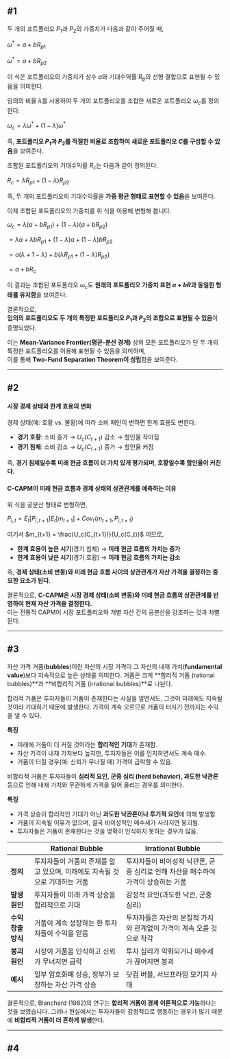 ## #1

두 개의 포트폴리오 $P_1$과 $P_2$의 가중치가 다음과 같이 주어질 때,

$\omega^* = a + b R_{p1}$

$\omega^* = a + b R_{p2}$

이 식은 포트폴리오의 가중치가 상수 $a$와 기대수익률 $R_p$의 선형 결합으로 표현될 수 있음을 의미한다.

임의의 비율 $\lambda$를 사용하여 두 개의 포트폴리오를 조합한 새로운 포트폴리오 $\omega_c$를 정의한다. 

$\omega_c = \lambda \omega^* + (1 - \lambda) \omega^*$

즉, **포트폴리오 $P_1$과 $P_2$를 적절한 비율로 조합하여 새로운 포트폴리오 $C$를 구성할 수 있음**을 보여준다.  

조합된 포트폴리오의 기대수익률 $R_c$는 다음과 같이 정의된다.  

$R_c = \lambda R_{p1} + (1 - \lambda) R_{p2}$

즉, 두 개의 포트폴리오의 기대수익률을 **가중 평균 형태로 표현할 수 있음**을 보여준다.  

이제 조합된 포트폴리오의 가중치를 위 식을 이용해 변형해 봅니다.  

$\omega_c = \lambda (a + b R_{p1}) + (1 - \lambda)(a + b R_{p2})$

$= \lambda a + \lambda b R_{p1} + (1 - \lambda)a + (1 - \lambda)b R_{p2}$

$= a (\lambda + 1 - \lambda) + b (\lambda R_{p1} + (1 - \lambda) R_{p2})$

$= a + b R_c$

이 결과는 조합된 포트폴리오 $\omega_c$도 **원래의 포트폴리오 가중치 표현 $a + bR$과 동일한 형태를 유지함**을 보여준다.  

결론적으로,  
**임의의 포트폴리오도 두 개의 특정한 포트폴리오 $P_1$과 $P_2$의 조합으로 표현될 수 있음**이 증명되었다.  

이는 **Mean-Variance Frontier(평균-분산 경계)** 상의 모든 포트폴리오가 단 두 개의 특정한 포트폴리오를 이용해 표현될 수 있음을 의미하며,  
이를 통해 **Two-Fund Separation Theorem이 성립**함을 보여준다.

---

## #2

#### **시장 경제 상태와 한계 효용의 변화**  
경제 상태(예: 호황 vs. 불황)에 따라 소비 패턴이 변하면 한계 효용도 변한다.  
- **경기 호황**: 소비 증가 → $U_c(C_{t+1})$ 감소 → 할인율 작아짐  
- **경기 침체**: 소비 감소 → $U_c(C_{t+1})$ 증가 → 할인율 커짐  

즉, **경기 침체일수록 미래 현금 흐름이 더 가치 있게 평가되며, 호황일수록 할인율이 커진다.**  

#### **C-CAPM이 미래 현금 흐름과 경제 상태의 상관관계를 예측하는 이유**  
위 식을 공분산 형태로 변형하면,  

$P_{i,t} = E_t[P_{i,t+1}] E_t[m_{t+1}] + Cov_t(m_{t+1}, P_{i,t+1})$

여기서 $m_{t+1} = \frac{U_c(C_{t+1})}{U_c(C_t)}$ 이므로,  
- **한계 효용이 높은 시기**(경기 침체) → **미래 현금 흐름의 가치는 증가**  
- **한계 효용이 낮은 시기**(경기 호황) → **미래 현금 흐름의 가치는 감소**  

즉, **경제 상태(소비 변동)와 미래 현금 흐름 사이의 상관관계가 자산 가격을 결정하는 중요한 요소가 된다.**  

결론적으로, **C-CAPM은 시장 경제 상태(소비 변동)와 미래 현금 흐름의 상관관계를 반영하여 현재 자산 가격을 결정한다.**  
이는 전통적 CAPM이 시장 포트폴리오와 개별 자산 간의 공분산을 강조하는 것과 차별된다.

---

## #3

자산 가격 거품(**bubbles**)이란 자산의 시장 가격이 그 자산의 내재 가치(**fundamental value**)보다 지속적으로 높은 상태를 의미한다. 거품은 크게 **합리적 거품 (rational bubbles)**과 **비합리적 거품 (irrational bubbles)**로 나뉜다.    

합리적 거품은 투자자들이 거품이 존재한다는 사실을 알면서도, 그것이 미래에도 지속될 것이라 기대하기 때문에 발생한다. 가격이 계속 오르므로 거품이 터지기 전까지는 수익을 낼 수 있다.

**특징**  
- 미래에 거품이 더 커질 것이라는 **합리적인 기대**가 존재함.  
- 자산 가격이 내재 가치보다 높지만, 투자자들은 이를 인지하면서도 계속 매수.  
- 거품이 터질 경우(예: 신뢰가 무너질 때) 가격이 급락할 수 있음.  

비합리적 거품은 투자자들이 **심리적 요인, 군중 심리 (herd behavior), 과도한 낙관론** 등으로 인해 내재 가치와 무관하게 가격을 밀어 올리는 경우를 의미한다. 

**특징**  
- 가격 상승이 합리적인 기대가 아닌 **과도한 낙관론이나 투기적 요인**에 의해 발생함.  
- 거품이 지속될 이유가 없으며, 결국 비이성적인 매수세가 사라지면 붕괴됨.  
- 투자자들은 거품이 존재한다는 것을 명확히 인식하지 못하는 경우가 많음.  

|  | **Rational Bubble** | **Irrational Bubble** |
|---|---|---|
| **정의** | 투자자들이 거품의 존재를 알고 있으며, 미래에도 지속될 것으로 기대하는 거품 | 투자자들이 비이성적 낙관론, 군중 심리로 인해 자산을 매수하여 가격이 상승하는 거품 |
| **발생 원인** | 투자자들이 미래 가격 상승을 합리적으로 기대 | 감정적 요인(과도한 낙관, 군중 심리) |
| **수익 창출 방식** | 거품이 계속 성장하는 한 투자자들이 수익을 얻음 | 투자자들은 자산의 본질적 가치와 관계없이 가격이 계속 오를 것으로 착각 |
| **붕괴 원인** | 시장이 거품을 인식하고 신뢰가 무너지면 급락 | 투자 심리가 악화되거나 매수세가 끊어지면 붕괴 |
| **예시** | 일부 암호화폐 상승, 정부가 보장하는 자산 가격 상승 | 닷컴 버블, 서브프라임 모기지 사태 |

결론적으로, 
Blanchard (1982)의 연구는 **합리적 거품이 경제 이론적으로 가능**하다는 것을 보였습니다. 그러나 현실에서는 투자자들이 감정적으로 행동하는 경우가 많기 때문에 **비합리적 거품이 더 흔하게 발생**한다.

---

## #4

